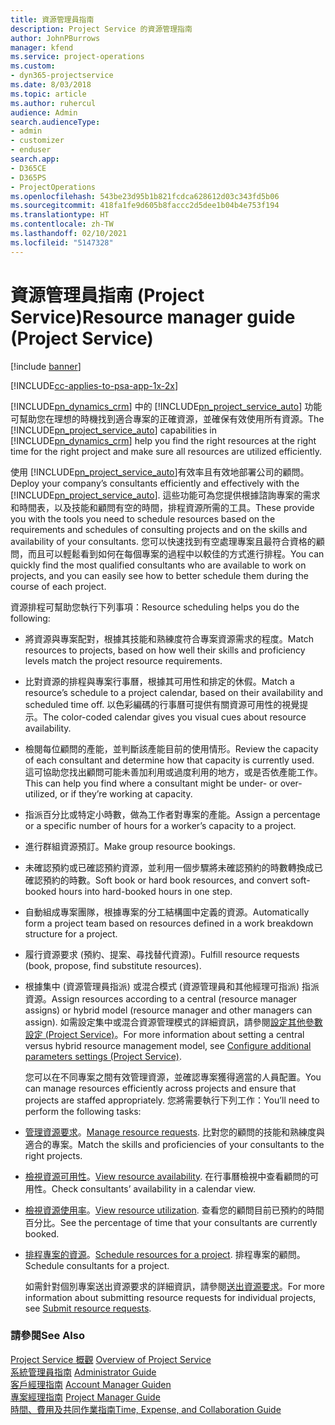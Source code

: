 ```yaml
---
title: 資源管理員指南
description: Project Service 的資源管理指南
author: JohnPBurrows
manager: kfend
ms.service: project-operations
ms.custom:
- dyn365-projectservice
ms.date: 8/03/2018
ms.topic: article
ms.author: ruhercul
audience: Admin
search.audienceType:
- admin
- customizer
- enduser
search.app:
- D365CE
- D365PS
- ProjectOperations
ms.openlocfilehash: 543be23d95b1b821fcdca628612d03c343fd5b06
ms.sourcegitcommit: 418fa1fe9d605b8faccc2d5dee1b04b4e753f194
ms.translationtype: HT
ms.contentlocale: zh-TW
ms.lasthandoff: 02/10/2021
ms.locfileid: "5147328"
---
```

# <a name="resource-manager-guide-project-service"></a><span data-ttu-id="20ca6-103">資源管理員指南 (Project Service)</span><span class="sxs-lookup"><span data-stu-id="20ca6-103">Resource manager guide (Project Service)</span></span>

[!include [banner](../includes/psa-now-project-operations.md)]

[!INCLUDE[cc-applies-to-psa-app-1x-2x](../includes/cc-applies-to-psa-app-1x-2x.md)]

<span data-ttu-id="20ca6-104">[!INCLUDE[pn_dynamics_crm](../includes/pn-dynamics-crm.md)] 中的 [!INCLUDE[pn_project_service_auto](../includes/pn-project-service-auto.md)] 功能可幫助您在理想的時機找到適合專案的正確資源，並確保有效使用所有資源。</span><span class="sxs-lookup"><span data-stu-id="20ca6-104">The [!INCLUDE[pn_project_service_auto](../includes/pn-project-service-auto.md)] capabilities in [!INCLUDE[pn_dynamics_crm](../includes/pn-dynamics-crm.md)] help you find the right resources at the right time for the right project and make sure all resources are utilized efficiently.</span></span>  
  
 <span data-ttu-id="20ca6-105">使用 [!INCLUDE[pn_project_service_auto](../includes/pn-project-service-auto.md)]有效率且有效地部署公司的顧問。</span><span class="sxs-lookup"><span data-stu-id="20ca6-105">Deploy your company’s consultants efficiently and effectively with the [!INCLUDE[pn_project_service_auto](../includes/pn-project-service-auto.md)].</span></span> <span data-ttu-id="20ca6-106">這些功能可為您提供根據諮詢專案的需求和時間表，以及技能和顧問有空的時間，排程資源所需的工具。</span><span class="sxs-lookup"><span data-stu-id="20ca6-106">These provide you with the tools you need to schedule resources based on the requirements and schedules of consulting projects and on the skills and availability of your consultants.</span></span> <span data-ttu-id="20ca6-107">您可以快速找到有空處理專案且最符合資格的顧問，而且可以輕鬆看到如何在每個專案的過程中以較佳的方式進行排程。</span><span class="sxs-lookup"><span data-stu-id="20ca6-107">You can quickly find the most qualified consultants who are available to work on projects, and you can easily see how to better schedule them during the course of each project.</span></span>  
  
 <span data-ttu-id="20ca6-108">資源排程可幫助您執行下列事項：</span><span class="sxs-lookup"><span data-stu-id="20ca6-108">Resource scheduling helps you do the following:</span></span>  
  
- <span data-ttu-id="20ca6-109">將資源與專案配對，根據其技能和熟練度符合專案資源需求的程度。</span><span class="sxs-lookup"><span data-stu-id="20ca6-109">Match resources to projects, based on how well their skills and proficiency levels match the project resource requirements.</span></span>  
  
- <span data-ttu-id="20ca6-110">比對資源的排程與專案行事曆，根據其可用性和排定的休假。</span><span class="sxs-lookup"><span data-stu-id="20ca6-110">Match a resource’s schedule to a project calendar, based on their availability and scheduled time off.</span></span> <span data-ttu-id="20ca6-111">以色彩編碼的行事曆可提供有關資源可用性的視覺提示。</span><span class="sxs-lookup"><span data-stu-id="20ca6-111">The color-coded calendar gives you visual cues about resource availability.</span></span>  
  
- <span data-ttu-id="20ca6-112">檢閱每位顧問的產能，並判斷該產能目前的使用情形。</span><span class="sxs-lookup"><span data-stu-id="20ca6-112">Review the capacity of each consultant and determine how that capacity is currently used.</span></span> <span data-ttu-id="20ca6-113">這可協助您找出顧問可能未善加利用或過度利用的地方，或是否依產能工作。</span><span class="sxs-lookup"><span data-stu-id="20ca6-113">This can help you find where a consultant might be under- or over-utilized, or if they’re working at capacity.</span></span>  
  
- <span data-ttu-id="20ca6-114">指派百分比或特定小時數，做為工作者對專案的產能。</span><span class="sxs-lookup"><span data-stu-id="20ca6-114">Assign a percentage or a specific number of hours for a worker’s capacity to a project.</span></span>  
  
- <span data-ttu-id="20ca6-115">進行群組資源預訂。</span><span class="sxs-lookup"><span data-stu-id="20ca6-115">Make group resource bookings.</span></span>  
  
- <span data-ttu-id="20ca6-116">未確認預約或已確認預約資源，並利用一個步驟將未確認預約的時數轉換成已確認預約的時數。</span><span class="sxs-lookup"><span data-stu-id="20ca6-116">Soft book or hard book resources, and convert soft-booked hours into hard-booked hours in one step.</span></span>  
  
- <span data-ttu-id="20ca6-117">自動組成專案團隊，根據專案的分工結構圖中定義的資源。</span><span class="sxs-lookup"><span data-stu-id="20ca6-117">Automatically form a project team based on resources defined in a work breakdown structure for a project.</span></span>  
  
- <span data-ttu-id="20ca6-118">履行資源要求 (預約、提案、尋找替代資源)。</span><span class="sxs-lookup"><span data-stu-id="20ca6-118">Fulfill resource requests (book, propose, find substitute resources).</span></span>  
  
- <span data-ttu-id="20ca6-119">根據集中 (資源管理員指派) 或混合模式 (資源管理員和其他經理可指派) 指派資源。</span><span class="sxs-lookup"><span data-stu-id="20ca6-119">Assign resources according to a central (resource manager assigns) or hybrid model (resource manager and other managers can assign).</span></span> <span data-ttu-id="20ca6-120">如需設定集中或混合資源管理模式的詳細資訊，請參閱[設定其他參數設定 (Project Service)](../psa/configure-additional-parameters-settings.md)。</span><span class="sxs-lookup"><span data-stu-id="20ca6-120">For more information about setting a central versus hybrid resource management model, see [Configure additional parameters settings (Project Service)](../psa/configure-additional-parameters-settings.md).</span></span>  
  
  <span data-ttu-id="20ca6-121">您可以在不同專案之間有效管理資源，並確認專案獲得適當的人員配置。</span><span class="sxs-lookup"><span data-stu-id="20ca6-121">You can manage resources efficiently across projects and ensure that projects are staffed appropriately.</span></span> <span data-ttu-id="20ca6-122">您將需要執行下列工作：</span><span class="sxs-lookup"><span data-stu-id="20ca6-122">You’ll need to perform the following tasks:</span></span>  
  
- <span data-ttu-id="20ca6-123">[管理資源要求](../psa/manage-resource-requests.md)。</span><span class="sxs-lookup"><span data-stu-id="20ca6-123">[Manage resource requests](../psa/manage-resource-requests.md).</span></span> <span data-ttu-id="20ca6-124">比對您的顧問的技能和熟練度與適合的專案。</span><span class="sxs-lookup"><span data-stu-id="20ca6-124">Match the skills and proficiencies of your consultants to the right projects.</span></span>  
  
- <span data-ttu-id="20ca6-125">[檢視資源可用性](../psa/view-resource-availability.md)。</span><span class="sxs-lookup"><span data-stu-id="20ca6-125">[View resource availability](../psa/view-resource-availability.md).</span></span> <span data-ttu-id="20ca6-126">在行事曆檢視中查看顧問的可用性。</span><span class="sxs-lookup"><span data-stu-id="20ca6-126">Check consultants’ availability in a calendar view.</span></span>  
  
- <span data-ttu-id="20ca6-127">[檢視資源使用率](../psa/view-resource-utilization.md)。</span><span class="sxs-lookup"><span data-stu-id="20ca6-127">[View resource utilization](../psa/view-resource-utilization.md).</span></span> <span data-ttu-id="20ca6-128">查看您的顧問目前已預約的時間百分比。</span><span class="sxs-lookup"><span data-stu-id="20ca6-128">See the percentage of time that your consultants are currently booked.</span></span>  
  
- <span data-ttu-id="20ca6-129">[排程專案的資源](../psa/schedule-resources-project.md)。</span><span class="sxs-lookup"><span data-stu-id="20ca6-129">[Schedule resources for a project](../psa/schedule-resources-project.md).</span></span> <span data-ttu-id="20ca6-130">排程專案的顧問。</span><span class="sxs-lookup"><span data-stu-id="20ca6-130">Schedule consultants for a project.</span></span>  
  
  <span data-ttu-id="20ca6-131">如需針對個別專案送出資源要求的詳細資訊，請參閱[送出資源要求](../psa/submit-resource-requests.md)。</span><span class="sxs-lookup"><span data-stu-id="20ca6-131">For more information about submitting resource requests for individual projects, see [Submit resource requests](../psa/submit-resource-requests.md).</span></span>  
  
### <a name="see-also"></a><span data-ttu-id="20ca6-132">請參閱</span><span class="sxs-lookup"><span data-stu-id="20ca6-132">See Also</span></span>  
 <span data-ttu-id="20ca6-133">[Project Service 概觀](../psa/overview.md) </span><span class="sxs-lookup"><span data-stu-id="20ca6-133">[Overview of Project Service](../psa/overview.md) </span></span>  
 <span data-ttu-id="20ca6-134">[系統管理員指南](../psa/admin-guide.md) </span><span class="sxs-lookup"><span data-stu-id="20ca6-134">[Administrator Guide](../psa/admin-guide.md) </span></span>  
 <span data-ttu-id="20ca6-135">[客戶經理指南](../psa/account-manager-guide.md) </span><span class="sxs-lookup"><span data-stu-id="20ca6-135">[Account Manager Guiden](../psa/account-manager-guide.md) </span></span>  
 <span data-ttu-id="20ca6-136">[專案經理指南](../psa/project-manager-guide.md) </span><span class="sxs-lookup"><span data-stu-id="20ca6-136">[Project Manager Guide](../psa/project-manager-guide.md) </span></span>  
 [<span data-ttu-id="20ca6-137">時間、費用及共同作業指南</span><span class="sxs-lookup"><span data-stu-id="20ca6-137">Time, Expense, and Collaboration Guide</span></span>](../psa/time-expense-collaboration-guide.md)

